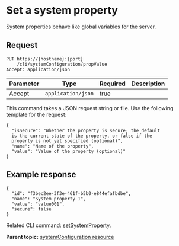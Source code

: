 # Set a system property

System properties behave like global variables for the server.

## Request

```
PUT https://{hostname}:{port}
    /cli/systemConfiguration/propValue
Accept: application/json

```

|Parameter|Type|Required|Description|
|---------|----|--------|-----------|
|Accept|`application/json`|true| |

This command takes a JSON request string or file. Use the following template for the request:

```
{
  "isSecure": "Whether the property is secure; the default 
  is the current state of the property, or false if the 
  property is not yet specified (optional)",
  "name": "Name of the property",
  "value": "Value of the property (optional)"
}

```

## Example response

```
{
  "id": "f3bec2ee-3f3e-461f-b5b0-e844efafbdbe",
  "name": "System property 1",
  "value": "value001",
  "secure": false
}
```

Related CLI command: [setSystemProperty](udclient_setsystemproperty.md).

**Parent topic:** [systemConfiguration resource](../../com.udeploy.api.doc/topics/rest_cli_systemconfiguration.md)

